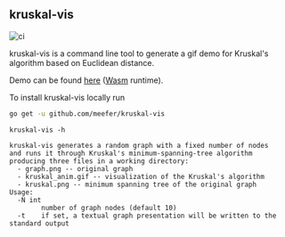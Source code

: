 ## kruskal-vis
![ci](https://github.com/meefer/kruskal-vis/workflows/ci/badge.svg)

kruskal-vis is a command line tool to generate a gif demo for Kruskal's algorithm based on Euclidean distance.

Demo can be found [here](https://meefer.github.io/kruskal-vis) ([Wasm](https://en.wikipedia.org/wiki/WebAssembly) runtime).

To install kruskal-vis locally run
```bash
go get -u github.com/meefer/kruskal-vis
```

`kruskal-vis -h`
```
kruskal-vis generates a random graph with a fixed number of nodes
and runs it through Kruskal's minimum-spanning-tree algorithm
producing three files in a working directory:
  - graph.png -- original graph
  - kruskal_anim.gif -- visualization of the Kruskal's algorithm
  - kruskal.png -- minimum spanning tree of the original graph
Usage:
  -N int
        number of graph nodes (default 10)
  -t    if set, a textual graph presentation will be written to the standard output
```
